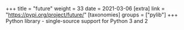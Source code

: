 +++
title = "future"
weight = 33
date = 2021-03-06
[extra]
link = "https://pypi.org/project/future/"
[taxonomies]
groups = ["pylib"]
+++
Python library - single-source support for Python 3 and 2

